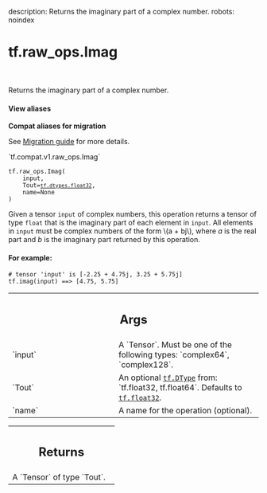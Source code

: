description: Returns the imaginary part of a complex number.
robots: noindex

# tf.raw_ops.Imag

<!-- Insert buttons and diff -->

<table class="tfo-notebook-buttons tfo-api nocontent" align="left">

</table>



Returns the imaginary part of a complex number.

<section class="expandable">
  <h4 class="showalways">View aliases</h4>
  <p>
<b>Compat aliases for migration</b>
<p>See
<a href="https://www.tensorflow.org/guide/migrate">Migration guide</a> for
more details.</p>
<p>`tf.compat.v1.raw_ops.Imag`</p>
</p>
</section>

<pre class="devsite-click-to-copy prettyprint lang-py tfo-signature-link">
<code>tf.raw_ops.Imag(
    input,
    Tout=<a href="../../tf/dtypes.md#float32"><code>tf.dtypes.float32</code></a>,
    name=None
)
</code></pre>



<!-- Placeholder for "Used in" -->

Given a tensor `input` of complex numbers, this operation returns a tensor of
type `float` that is the imaginary part of each element in `input`. All
elements in `input` must be complex numbers of the form \\(a + bj\\), where *a*
is the real part and *b* is the imaginary part returned by this operation.

#### For example:



```
# tensor 'input' is [-2.25 + 4.75j, 3.25 + 5.75j]
tf.imag(input) ==> [4.75, 5.75]
```

<!-- Tabular view -->
 <table class="responsive fixed orange">
<colgroup><col width="214px"><col></colgroup>
<tr><th colspan="2"><h2 class="add-link">Args</h2></th></tr>

<tr>
<td>
`input`
</td>
<td>
A `Tensor`. Must be one of the following types: `complex64`, `complex128`.
</td>
</tr><tr>
<td>
`Tout`
</td>
<td>
An optional <a href="../../tf/dtypes/DType.md"><code>tf.DType</code></a> from: `tf.float32, tf.float64`. Defaults to <a href="../../tf.md#float32"><code>tf.float32</code></a>.
</td>
</tr><tr>
<td>
`name`
</td>
<td>
A name for the operation (optional).
</td>
</tr>
</table>



<!-- Tabular view -->
 <table class="responsive fixed orange">
<colgroup><col width="214px"><col></colgroup>
<tr><th colspan="2"><h2 class="add-link">Returns</h2></th></tr>
<tr class="alt">
<td colspan="2">
A `Tensor` of type `Tout`.
</td>
</tr>

</table>

